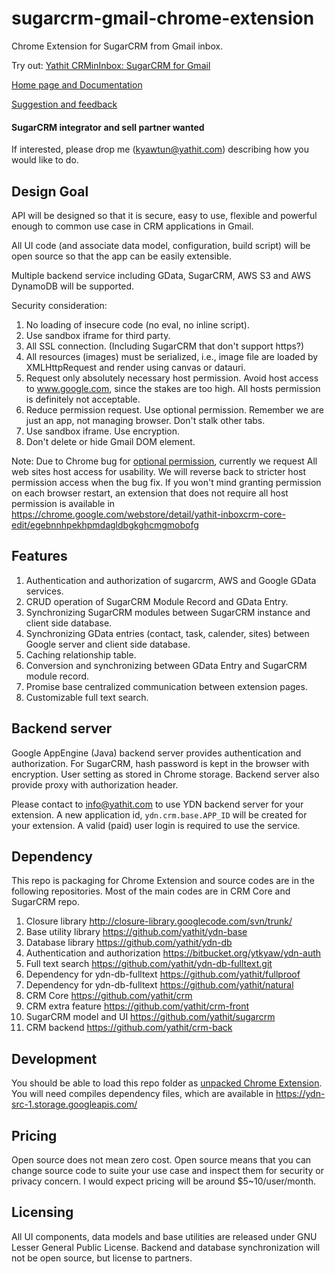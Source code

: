sugarcrm-gmail-chrome-extension
===============================

Chrome Extension for SugarCRM from Gmail inbox.

Try out: [Yathit CRMinInbox: SugarCRM for Gmail](https://chrome.google.com/webstore/detail/yathit-crm-bridge-beta/iccdnijlhdogaccaiafdpjmbakdcdakk)

[Home page and Documentation](http://crm.yathit.com)

[Suggestion and feedback](https://yathit.uservoice.com/)

#### SugarCRM integrator and sell partner wanted

If interested, please drop me (kyawtun@yathit.com) describing how you would like to do.


Design Goal
-----------

API will be designed so that it is secure, easy to use, flexible and powerful enough to common use case in CRM applications in Gmail.

All UI code (and associate data model, configuration, build script) will be open source so that the app can be easily extensible.

Multiple backend service including GData, SugarCRM, AWS S3 and AWS DynamoDB will be supported.

Security consideration:

 1. No loading of insecure code (no eval, no inline script).
 2. Use sandbox iframe for third party.
 4. All SSL connection. (Including SugarCRM that don't support https?)
 5. All resources (images) must be serialized, i.e., image file are loaded by XMLHttpRequest and render using canvas or datauri.
 6. Request only absolutely necessary host permission. Avoid host access to www.google.com, since the stakes are too high. All hosts permission is definitely not acceptable.
 7. Reduce permission request. Use optional permission. Remember we are just an app, not managing browser. Don't stalk other tabs.
 8. Use sandbox iframe. Use encryption.
 9. Don't delete or hide Gmail DOM element.
 
Note: Due to Chrome bug for [optional permission](https://code.google.com/p/chromium/issues/detail?id=310815), currently we request All web sites host access for usability. We will reverse back to stricter host permission access when the bug fix. If you won't mind granting permission on each browser restart, an extension that does not require all host permission is available in https://chrome.google.com/webstore/detail/yathit-inboxcrm-core-edit/egebnnhpekhpmdagldbgkghcmgmobofg 


Features
--------

1. Authentication and authorization of sugarcrm, AWS and Google GData services.
2. CRUD operation of SugarCRM Module Record and GData Entry.
3. Synchronizing SugarCRM modules between SugarCRM instance and client side database.
4. Synchronizing GData entries (contact, task, calender, sites) between Google server and client side database.
5. Caching relationship table.
6. Conversion and synchronizing between GData Entry and SugarCRM module record.
7. Promise base centralized communication between extension pages.
8. Customizable full text search.

Backend server
--------------

Google AppEngine (Java) backend server provides authentication and authorization. For SugarCRM, hash password is kept in the browser with encryption. User setting as stored in Chrome storage. Backend server also provide proxy with authorization header.

Please contact to info@yathit.com to use YDN backend server for your extension. A new application id, `ydn.crm.base.APP_ID` will be created for your extension. A valid (paid) user login is required to use the service.

Dependency
----------

This repo is packaging for Chrome Extension and source codes are in the following repositories. Most of the main codes are in CRM Core and SugarCRM repo.

1. Closure library http://closure-library.googlecode.com/svn/trunk/
2. Base utility library https://github.com/yathit/ydn-base
3. Database library https://github.com/yathit/ydn-db
4. Authentication and authorization https://bitbucket.org/ytkyaw/ydn-auth
5. Full text search https://github.com/yathit/ydn-db-fulltext.git
6. Dependency for ydn-db-fulltext https://github.com/yathit/fullproof
7. Dependency for ydn-db-fulltext https://github.com/yathit/natural
8. CRM Core https://github.com/yathit/crm
9. CRM extra feature https://github.com/yathit/crm-front 
10. SugarCRM model and UI https://github.com/yathit/sugarcrm
11. CRM backend https://github.com/yathit/crm-back 


Development
-----------

You should be able to load this repo folder as [unpacked Chrome Extension](https://developer.chrome.com/extensions/getstarted#unpacked). You will need compiles dependency files, which are available in https://ydn-src-1.storage.googleapis.com/

Pricing
-------

Open source does not mean zero cost. Open source means that you can change source code to suite your use case and inspect them for security or privacy concern. I would expect pricing will be around $5~10/user/month.

Licensing
---------

All UI components, data models and base utilities are released under GNU Lesser General Public License. Backend and database synchronization will not be open source, but license to partners.


